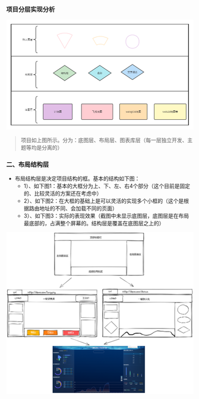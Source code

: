 
### 项目分层实现分析

![项目分层图](./images/框架分层.png)

> 项目如上图所示。分为：底图层、布局层、图表库层（每一层独立开发、主题等均是分离的）


### 二、布局结构层

* 布局结构层是决定项目结构的框。基本的结构如下图：
    * 1）、如下图1：基本的大框分为上、下、左、右4个部分（这个目前是固定的、比较灵活的方案还在考虑中）
    * 2）、如下图2：在大框的基础上是可以灵活的实现多个小框的（这个是根据路由地址的不同、会加载不同的页面）
    * 3）、如下图3：实际的表现效果（截图中未显示底图层，底图层是在布局最底部的，占满整个屏幕的。结构层是覆盖在底图层之上的）


![布局框结构图](./images/布局框结构图.png)
